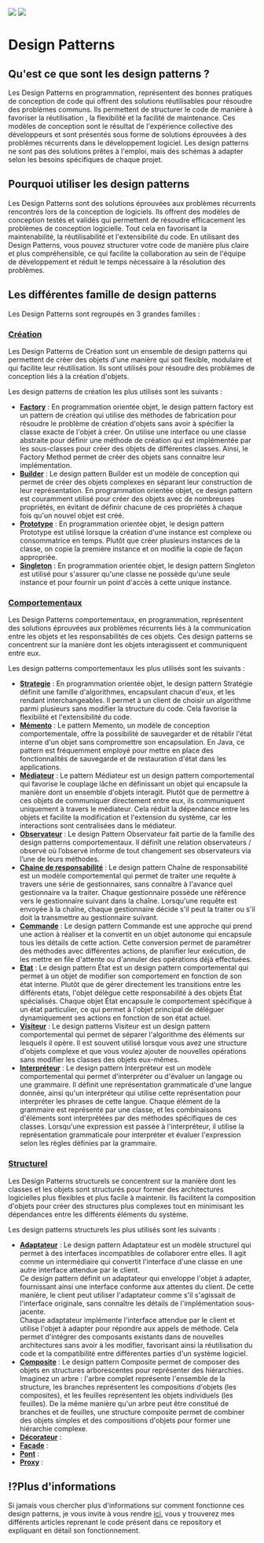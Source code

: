 [![](https://img.shields.io/badge/Java-ED8B00?style=for-the-badge&logo=java&logoColor=white)](https://www.java.com/ "java")
![](https://img.shields.io/badge/-French-blue?style=for-the-badge)

# Design Patterns
## Qu'est ce que sont les design patterns ?
Les Design Patterns en programmation, représentent des bonnes pratiques de conception de code qui offrent des solutions réutilisables pour résoudre des problèmes communs. Ils permettent de structurer le code de manière à favoriser la réutilisation , la flexibilité et la facilité de maintenance. Ces modèles de conception sont le résultat de l'expérience collective des développeurs et sont présentés sous forme de solutions éprouvées à des problèmes récurrents dans le développement logiciel. Les design patterns ne sont pas des solutions prêtes à l'emploi, mais des schémas à adapter selon les besoins spécifiques de chaque projet.

## Pourquoi utiliser les design patterns
Les Design Patterns sont des solutions éprouvées aux problèmes récurrents rencontrés lors de la conception de logiciels. Ils offrent des modèles de conception testés et validés qui permettent de résoudre efficacement les problèmes de conception logicielle. Tout cela en favorisant la maintenabilité, la réutilisabilité et l'extensibilité du code.
En utilisant des Design Patterns, vous pouvez structurer votre code de manière plus claire et plus compréhensible, ce qui facilite la collaboration au sein de l'équipe de développement et réduit le temps nécessaire à la résolution des problèmes.

## Les différentes famille de design patterns
Les Design Patterns sont regroupés en 3 grandes familles :

### [Création](src/main/java/creation)
Les Design Patterns de Création sont un ensemble de design patterns qui permettent de créer des objets d'une manière qui soit flexible, modulaire et qui facilite leur réutilisation. Ils sont utilisés pour résoudre des problèmes de conception liés à la création d'objets.

Les design patterns de création les plus utilisés sont les suivants :
- **[Factory](src/main/java/creation/factory)** : En programmation orientée objet, le design pattern factory est un pattern de création qui utilise des méthodes de fabrication pour résoudre le problème de création d'objets sans avoir à spécifier la classe exacte de l'objet à créer. On utilise une interface ou une classe abstraite pour définir une méthode de création qui est implémentée par les sous-classes pour créer des objets de différentes classes. Ainsi, le Factory Method permet de créer des objets sans connaitre leur implémentation.
- **[Builder](src/main/java/creation/builder)** : Le design pattern Builder est un modèle de conception qui permet de créer des objets complexes en séparant leur construction de leur représentation. En programmation orientée objet, ce design pattern est couramment utilisé pour créer des objets avec de nombreuses propriétés, en évitant de définir chacune de ces propriétés à chaque fois qu'un nouvel objet est créé.
- **[Prototype](src/main/java/creation/prototype)** : En programmation orientée objet, le design pattern Prototype est utilisé lorsque la création d'une instance est complexe ou consommatrice en temps. Plutôt que créer plusieurs instances de la classe, on copie la première instance et on modifie la copie de façon appropriée.
- **[Singleton](src/main/java/creation/singleton)** : En programmation orientée objet, le design pattern Singleton est utilisé pour s'assurer qu'une classe ne possède qu'une seule instance et pour fournir un point d'accès à cette unique instance.

### [Comportementaux](src/main/java/behavioral)
Les Design Patterns comportementaux, en programmation, représentent des solutions éprouvées aux problèmes récurrents liés à la communication entre les objets et les responsabilités de ces objets. Ces design patterns se concentrent sur la manière dont les objets interagissent et communiquent entre eux.

Les design patterns comportementaux les plus utilisés sont les suivants :

- **[Strategie](src/main/java/behavioral/strategy)** : En programmation orientée objet, le design pattern Stratégie définit une famille d'algorithmes, encapsulant chacun d'eux, et les rendant interchangeables. Il permet à un client de choisir un algorithme parmi plusieurs sans modifier la structure du code. Cela favorise la flexibilité et l'extensibilité du code.
- **[Mémento](src/main/java/behavioral/memento)** : Le pattern Memento, un modèle de conception comportementale, offre la possibilité de sauvegarder et de rétablir l'état interne d'un objet sans compromettre son encapsulation. En Java, ce pattern est fréquemment employé pour mettre en place des fonctionnalités de sauvegarde et de restauration d'état dans les applications.
- **[Médiateur](src/main/java/behavioral/mediator)** : Le pattern Médiateur est un design pattern comportemental qui favorise le couplage lâche en définissant un objet qui encapsule la manière dont un ensemble d'objets interagit. Plutôt que de permettre à ces objets de communiquer directement entre eux, ils communiquent uniquement à travers le médiateur. Cela réduit la dépendance entre les objets et facilite la modification et l'extension du système, car les interactions sont centralisées dans le médiateur.
- **[Observateur](src/main/java/behavioral/observer)** : Le design Pattern Observateur fait partie de la famille des design patterns comportementaux.
Il définît une relation observateurs / observé où l’observé informe de tout changement ses observateurs via l’une de leurs méthodes.
- **[Chaine de responsabilité](src/main/java/behavioral/chainResponsability)** : Le design pattern Chaîne de responsabilité est un modèle comportemental qui permet de traiter une requête à travers une série de gestionnaires, sans connaître à l'avance quel gestionnaire va la traiter.
Chaque gestionnaire possède une référence vers le gestionnaire suivant dans la chaîne. Lorsqu'une requête est envoyée à la chaîne, chaque gestionnaire décide s'il peut la traiter ou s'il doit la transmettre au gestionnaire suivant.
- **[Commande](src/main/java/behavioral/command)** : Le design pattern Commande est une approche qui prend une action à réaliser et la convertit en un objet autonome qui encapsule tous les détails de cette action. Cette conversion permet de paramétrer des méthodes avec différentes actions, de planifier leur exécution, de les mettre en file d'attente ou d'annuler des opérations déjà effectuées.
- **[Etat](src/main/java/behavioral/state)** : Le design pattern État est un design pattern comportemental qui permet à un objet de modifier son comportement en fonction de son état interne.
Plutôt que de gérer directement les transitions entre les différents états, l'objet délègue cette responsabilité à des objets État spécialisés.
Chaque objet État encapsule le comportement spécifique à un état particulier, ce qui permet à l'objet principal de déléguer dynamiquement ses actions en fonction de son état actuel.
- **[Visiteur](src/main/java/behavioral/visitor)** : Le design patterns Visiteur est un design pattern comportemental qui permet de séparer l'algorithme des éléments sur lesquels il opère. Il est souvent utilisé lorsque vous avez une structure d'objets complexe et que vous voulez ajouter de nouvelles opérations sans modifier les classes des objets eux-mêmes.
- **[Interpréteur](src/main/java/behavioral/interpretor)** : Le design pattern Interpréteur est un modèle comportemental qui permet d'interpréter ou d'évaluer un langage ou une grammaire. Il définit une représentation grammaticale d'une langue donnée, ainsi qu'un interpréteur qui utilise cette représentation pour interpréter les phrases de cette langue.
Chaque élément de la grammaire est représenté par une classe, et les combinaisons d'éléments sont interprétées par des méthodes spécifiques de ces classes. Lorsqu'une expression est passée à l'interpréteur, il utilise la représentation grammaticale pour interpréter et évaluer l'expression selon les règles définies par la grammaire.

### [Structurel](src/main/java/structural)
Les Design Patterns structurels se concentrent sur la manière dont les classes et les objets sont structurés pour former des architectures logicielles plus flexibles et plus facile à maintenir. Ils facilitent la composition d'objets pour créer des structures plus complexes tout en minimisant les dépendances entre les différents éléments du système.

Les design patterns structurels les plus utilisés sont les suivants :

- **[Adaptateur](src/main/java/structural/adapter)** : Le design pattern Adaptateur est un modèle structurel qui permet à des interfaces incompatibles de collaborer entre elles. Il agit comme un intermédiaire qui convertit l'interface d'une classe en une autre interface attendue par le client.<br>
Ce design pattern définit un adaptateur qui enveloppe l'objet à adapter, fournissant ainsi une interface conforme aux attentes du client. De cette manière, le client peut utiliser l'adaptateur comme s'il s'agissait de l'interface originale, sans connaître les détails de l'implémentation sous-jacente.<br>
Chaque adaptateur implémente l'interface attendue par le client et utilise l'objet à adapter pour répondre aux appels de méthode. Cela permet d'intégrer des composants existants dans de nouvelles architectures sans avoir à les modifier, favorisant ainsi la réutilisation du code et la compatibilité entre différentes parties d'un système logiciel.
- **[Composite](src/main/java/structural/composite)** : Le design pattern Composite permet de composer des objets en structures arborescentes pour représenter des hiérarchies.<br>
Imaginez un arbre : l'arbre complet représente l'ensemble de la structure, les branches représentent les compositions d'objets (les composites), et les feuilles représentent les objets individuels (les feuilles). De la même manière qu'un arbre peut être constitué de branches et de feuilles, une structure composite permet de combiner des objets simples et des compositions d'objets pour former une hiérarchie complexe.
- **[Décorateur](src/main/java/structural/decorator)** :
- **[Facade](src/main/java/structural/facade)** :
- **[Pont](src/main/java/structural/bridge)** :
- **[Proxy](src/main/java/structural/proxy)** :


## ⁉️Plus d'informations
Si jamais vous chercher plus d'informations sur comment fonctionne ces design patterns, je vous invite à vous rendre [ici](https://www.sfeir.dev/author/erwan/), vous y trouverez mes différents articles reprenant le code présent dans ce repository et expliquant en détail son fonctionnement.
